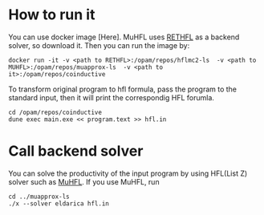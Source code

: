 # How to run it
You can use docker image [Here].
MuHFL uses [RETHFL](https://github.com/jgvt5ti/hflmc2-ls) as a backend solver, so download it.
Then you can run the image by:
```
docker run -it -v <path to RETHFL>:/opam/repos/hflmc2-ls  -v <path to MUHFL>:/opam/repos/muapprox-ls  -v <path to it>:/opam/repos/coinductive
```
To transform original program to hfl formula, pass the program to the standard input, then it will print the correspondig HFL forumla.
```
cd /opam/repos/coinductive
dune exec main.exe << program.text >> hfl.in
```
# Call backend solver
You can solve the productivity of the input program by using HFL(List Z) solver such as [MuHFL](https://github.com/jgvt5ti/muapprox-ls).
If you use MuHFL, run
```
cd ../muapprox-ls
./x --solver eldarica hfl.in
```
